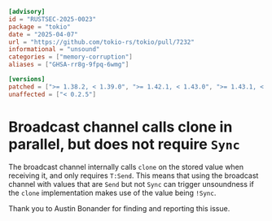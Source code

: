```toml
[advisory]
id = "RUSTSEC-2025-0023"
package = "tokio"
date = "2025-04-07"
url = "https://github.com/tokio-rs/tokio/pull/7232"
informational = "unsound"
categories = ["memory-corruption"]
aliases = ["GHSA-rr8g-9fpq-6wmg"]

[versions]
patched = [">= 1.38.2, < 1.39.0", ">= 1.42.1, < 1.43.0", ">= 1.43.1, < 1.44.0", ">= 1.44.2"]
unaffected = ["< 0.2.5"]
```

# Broadcast channel calls clone in parallel, but does not require `Sync`

The broadcast channel internally calls `clone` on the stored value when
receiving it, and only requires `T:Send`. This means that using the broadcast
channel with values that are `Send` but not `Sync` can trigger unsoundness if
the `clone` implementation makes use of the value being `!Sync`.

Thank you to Austin Bonander for finding and reporting this issue.
